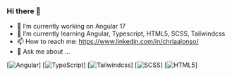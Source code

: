 ### Hi there 👋

<!--
**chriaalonso/chriaalonso** is a ✨ _special_ ✨ repository because its `README.md` (this file) appears on your GitHub profile.

Here are some ideas to get you started:
-->

- 🔭 I’m currently working on Angular 17
- 🌱 I’m currently learning Angular, Typescript, HTML5, SCSS, Tailwindcss
- 📫 How to reach me: https://www.linkedin.com/in/chriaalonso/
- 💬 Ask me about ...

[![Angular]([https://img.shields.io/badge/HTML5-E34F26?style=for-the-badge&logo=html5&logoColor=white)]
[![TypeScript](https://img.shields.io/badge/TypeScript-007ACC?style=for-the-badge&logo=typescript&logoColor=white)]
[![Tailwindcss](https://img.shields.io/badge/Tailwind_CSS-38B2AC?style=for-the-badge&logo=tailwind-css&logoColor=white)]
[![SCSS](https://img.shields.io/badge/CSS-239120?&style=for-the-badge&logo=css3&logoColor=white)]
[![HTML5](https://img.shields.io/badge/HTML5-E34F26?style=for-the-badge&logo=html5&logoColor=white)]
